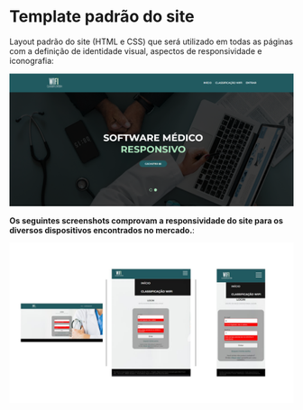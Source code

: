 # Template padrão do site

Layout padrão do site (HTML e CSS) que será utilizado em todas as páginas com a definição de identidade visual, aspectos de responsividade e iconografia:



![SiteScreenshot](img/layout1.png)


**Os seguintes screenshots comprovam a responsividade do site para os diversos dispositivos encontrados no mercado.**:

![SiteScreenshot](img/Responsividade.jpg)
